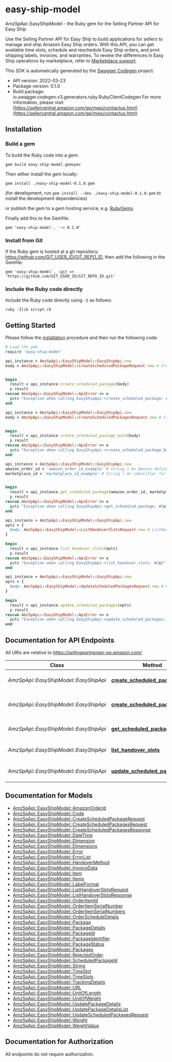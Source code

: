 # easy-ship-model

AmzSpApi::EasyShipModel - the Ruby gem for the Selling Partner API for Easy Ship

Use the Selling Partner API for Easy Ship to build applications for sellers to manage and ship Amazon Easy Ship orders. With this API, you can get available time slots, schedule and reschedule Easy Ship orders, and print shipping labels, invoices, and warranties. To review the differences in Easy Ship operations by marketplace, refer to [Marketplace support](https://developer-docs.amazon.com/sp-api/docs/easyship-api-v2022-03-23-use-case-guide#marketplace-support).

This SDK is automatically generated by the [Swagger Codegen](https://github.com/swagger-api/swagger-codegen) project:

- API version: 2022-03-23
- Package version: 0.1.0
- Build package: io.swagger.codegen.v3.generators.ruby.RubyClientCodegen
For more information, please visit [https://sellercentral.amazon.com/gp/mws/contactus.html](https://sellercentral.amazon.com/gp/mws/contactus.html)

## Installation

### Build a gem

To build the Ruby code into a gem:

```shell
gem build easy-ship-model.gemspec
```

Then either install the gem locally:

```shell
gem install ./easy-ship-model-0.1.0.gem
```
(for development, run `gem install --dev ./easy-ship-model-0.1.0.gem` to install the development dependencies)

or publish the gem to a gem hosting service, e.g. [RubyGems](https://rubygems.org/).

Finally add this to the Gemfile:

    gem 'easy-ship-model', '~> 0.1.0'

### Install from Git

If the Ruby gem is hosted at a git repository: https://github.com/GIT_USER_ID/GIT_REPO_ID, then add the following in the Gemfile:

    gem 'easy-ship-model', :git => 'https://github.com/GIT_USER_ID/GIT_REPO_ID.git'

### Include the Ruby code directly

Include the Ruby code directly using `-I` as follows:

```shell
ruby -Ilib script.rb
```

## Getting Started

Please follow the [installation](#installation) procedure and then run the following code:
```ruby
# Load the gem
require 'easy-ship-model'

api_instance = AmzSpApi::EasyShipModel::EasyShipApi.new
body = AmzSpApi::EasyShipModel::CreateScheduledPackageRequest.new # CreateScheduledPackageRequest | The request schema for the `createScheduledPackage` operation.


begin
  result = api_instance.create_scheduled_package(body)
  p result
rescue AmzSpApi::EasyShipModel::ApiError => e
  puts "Exception when calling EasyShipApi->create_scheduled_package: #{e}"
end

api_instance = AmzSpApi::EasyShipModel::EasyShipApi.new
body = AmzSpApi::EasyShipModel::CreateScheduledPackagesRequest.new # CreateScheduledPackagesRequest | The request schema for the `createScheduledPackageBulk` operation.


begin
  result = api_instance.create_scheduled_package_bulk(body)
  p result
rescue AmzSpApi::EasyShipModel::ApiError => e
  puts "Exception when calling EasyShipApi->create_scheduled_package_bulk: #{e}"
end

api_instance = AmzSpApi::EasyShipModel::EasyShipApi.new
amazon_order_id = 'amazon_order_id_example' # String | An Amazon-defined order identifier. Identifies the order that the seller wants to deliver using Amazon Easy Ship.
marketplace_id = 'marketplace_id_example' # String | An identifier for the marketplace in which the seller is selling.


begin
  result = api_instance.get_scheduled_package(amazon_order_id, marketplace_id)
  p result
rescue AmzSpApi::EasyShipModel::ApiError => e
  puts "Exception when calling EasyShipApi->get_scheduled_package: #{e}"
end

api_instance = AmzSpApi::EasyShipModel::EasyShipApi.new
opts = { 
  body: AmzSpApi::EasyShipModel::ListHandoverSlotsRequest.new # ListHandoverSlotsRequest | The request schema for the `listHandoverSlots` operation.
}

begin
  result = api_instance.list_handover_slots(opts)
  p result
rescue AmzSpApi::EasyShipModel::ApiError => e
  puts "Exception when calling EasyShipApi->list_handover_slots: #{e}"
end

api_instance = AmzSpApi::EasyShipModel::EasyShipApi.new
opts = { 
  body: AmzSpApi::EasyShipModel::UpdateScheduledPackagesRequest.new # UpdateScheduledPackagesRequest | The request schema for the `updateScheduledPackages` operation.
}

begin
  result = api_instance.update_scheduled_packages(opts)
  p result
rescue AmzSpApi::EasyShipModel::ApiError => e
  puts "Exception when calling EasyShipApi->update_scheduled_packages: #{e}"
end
```

## Documentation for API Endpoints

All URIs are relative to *https://sellingpartnerapi-na.amazon.com/*

Class | Method | HTTP request | Description
------------ | ------------- | ------------- | -------------
*AmzSpApi::EasyShipModel::EasyShipApi* | [**create_scheduled_package**](docs/EasyShipApi.md#create_scheduled_package) | **POST** /easyShip/2022-03-23/package | 
*AmzSpApi::EasyShipModel::EasyShipApi* | [**create_scheduled_package_bulk**](docs/EasyShipApi.md#create_scheduled_package_bulk) | **POST** /easyShip/2022-03-23/packages/bulk | 
*AmzSpApi::EasyShipModel::EasyShipApi* | [**get_scheduled_package**](docs/EasyShipApi.md#get_scheduled_package) | **GET** /easyShip/2022-03-23/package | 
*AmzSpApi::EasyShipModel::EasyShipApi* | [**list_handover_slots**](docs/EasyShipApi.md#list_handover_slots) | **POST** /easyShip/2022-03-23/timeSlot | 
*AmzSpApi::EasyShipModel::EasyShipApi* | [**update_scheduled_packages**](docs/EasyShipApi.md#update_scheduled_packages) | **PATCH** /easyShip/2022-03-23/package | 

## Documentation for Models

 - [AmzSpApi::EasyShipModel::AmazonOrderId](docs/AmazonOrderId.md)
 - [AmzSpApi::EasyShipModel::Code](docs/Code.md)
 - [AmzSpApi::EasyShipModel::CreateScheduledPackageRequest](docs/CreateScheduledPackageRequest.md)
 - [AmzSpApi::EasyShipModel::CreateScheduledPackagesRequest](docs/CreateScheduledPackagesRequest.md)
 - [AmzSpApi::EasyShipModel::CreateScheduledPackagesResponse](docs/CreateScheduledPackagesResponse.md)
 - [AmzSpApi::EasyShipModel::DateTime](docs/DateTime.md)
 - [AmzSpApi::EasyShipModel::Dimension](docs/Dimension.md)
 - [AmzSpApi::EasyShipModel::Dimensions](docs/Dimensions.md)
 - [AmzSpApi::EasyShipModel::Error](docs/Error.md)
 - [AmzSpApi::EasyShipModel::ErrorList](docs/ErrorList.md)
 - [AmzSpApi::EasyShipModel::HandoverMethod](docs/HandoverMethod.md)
 - [AmzSpApi::EasyShipModel::InvoiceData](docs/InvoiceData.md)
 - [AmzSpApi::EasyShipModel::Item](docs/Item.md)
 - [AmzSpApi::EasyShipModel::Items](docs/Items.md)
 - [AmzSpApi::EasyShipModel::LabelFormat](docs/LabelFormat.md)
 - [AmzSpApi::EasyShipModel::ListHandoverSlotsRequest](docs/ListHandoverSlotsRequest.md)
 - [AmzSpApi::EasyShipModel::ListHandoverSlotsResponse](docs/ListHandoverSlotsResponse.md)
 - [AmzSpApi::EasyShipModel::OrderItemId](docs/OrderItemId.md)
 - [AmzSpApi::EasyShipModel::OrderItemSerialNumber](docs/OrderItemSerialNumber.md)
 - [AmzSpApi::EasyShipModel::OrderItemSerialNumbers](docs/OrderItemSerialNumbers.md)
 - [AmzSpApi::EasyShipModel::OrderScheduleDetails](docs/OrderScheduleDetails.md)
 - [AmzSpApi::EasyShipModel::Package](docs/Package.md)
 - [AmzSpApi::EasyShipModel::PackageDetails](docs/PackageDetails.md)
 - [AmzSpApi::EasyShipModel::PackageId](docs/PackageId.md)
 - [AmzSpApi::EasyShipModel::PackageIdentifier](docs/PackageIdentifier.md)
 - [AmzSpApi::EasyShipModel::PackageStatus](docs/PackageStatus.md)
 - [AmzSpApi::EasyShipModel::Packages](docs/Packages.md)
 - [AmzSpApi::EasyShipModel::RejectedOrder](docs/RejectedOrder.md)
 - [AmzSpApi::EasyShipModel::ScheduledPackageId](docs/ScheduledPackageId.md)
 - [AmzSpApi::EasyShipModel::String](docs/String.md)
 - [AmzSpApi::EasyShipModel::TimeSlot](docs/TimeSlot.md)
 - [AmzSpApi::EasyShipModel::TimeSlots](docs/TimeSlots.md)
 - [AmzSpApi::EasyShipModel::TrackingDetails](docs/TrackingDetails.md)
 - [AmzSpApi::EasyShipModel::URL](docs/URL.md)
 - [AmzSpApi::EasyShipModel::UnitOfLength](docs/UnitOfLength.md)
 - [AmzSpApi::EasyShipModel::UnitOfWeight](docs/UnitOfWeight.md)
 - [AmzSpApi::EasyShipModel::UpdatePackageDetails](docs/UpdatePackageDetails.md)
 - [AmzSpApi::EasyShipModel::UpdatePackageDetailsList](docs/UpdatePackageDetailsList.md)
 - [AmzSpApi::EasyShipModel::UpdateScheduledPackagesRequest](docs/UpdateScheduledPackagesRequest.md)
 - [AmzSpApi::EasyShipModel::Weight](docs/Weight.md)
 - [AmzSpApi::EasyShipModel::WeightValue](docs/WeightValue.md)

## Documentation for Authorization

 All endpoints do not require authorization.

